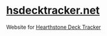 # [hsdecktracker.net](https://hsdecktracker.net)

Website for [Hearthstone Deck Tracker](https://github.com/HearthSim/Hearthstone-Deck-Tracker)
